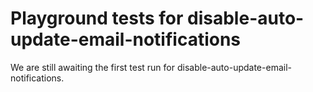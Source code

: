 # Playground tests for disable-auto-update-email-notifications
We are still awaiting the first test run for disable-auto-update-email-notifications.
